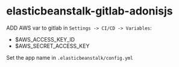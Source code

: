 # elasticbeanstalk-gitlab-adonisjs

ADD AWS var to gitlab in `Settings -> CI/CD -> Variables`: 
 - $AWS_ACCESS_KEY_ID
 - $AWS_SECRET_ACCESS_KEY

Set the app name in `.elasticbeanstalk/config.yml`
